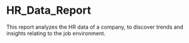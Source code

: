 # HR_Data_Report
This report analyzes the HR data of a company, to discover trends and insights relating to the job environment.
